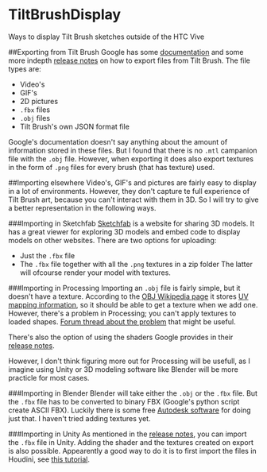 # TiltBrushDisplay
Ways to display Tilt Brush sketches outside of the HTC Vive

##Exporting from Tilt Brush
Google has some [documentation](https://support.google.com/tiltbrush/answer/6389651?hl=en&ref_topic=7074683) and some more indepth [release notes] on how to export files from Tilt Brush. The file types are:
 * Video's
 * GIF's
 * 2D pictures
 * `.fbx` files
 * `.obj` files
 * Tilt Brush's own JSON format file

Google's documentation doesn't say anything about the amount of information stored in these files. But I found that there is no `.mtl` campanion file with the `.obj` file. However, when exporting it does also export textures in the form of `.png` files for every brush (that has texture) used.

##Importing elsewhere
Video's, GIF's and pictures are fairly easy to display in a lot of environments. However, they don't capture te full experience of Tilt Brush art, because you can't interact with them in 3D. So I will try to give a better representation in the following ways.

###Importing in Sketchfab
[Sketchfab](http://sketchfab.com) is a website for sharing 3D models. It has a great viewer for exploring 3D models and embed code to display models on other websites. There are two options for uploading:

 * Just the `.fbx` file
 * The `.fbx` file together with all the `.png` textures in a zip folder
The latter will ofcourse render your model with textures.

###Importing in Processing
Importing an `.obj` file is fairly simple, but it doesn't have a texture. According to the [OBJ Wikipedia page](https://en.wikipedia.org/wiki/Wavefront_.obj_file) it stores [UV mapping information](https://en.wikipedia.org/wiki/UV_mapping), so it should be able to get a texture when we add one. However, there's a problem in Processing; you can't apply textures to loaded shapes. [Forum thread about the problem](https://forum.processing.org/one/topic/changing-materials-on-imported-obj-pshapes.html) that might be useful.

There's also the option of using the shaders Google provides in their [release notes].

However, I don't think figuring more out for Processing will be usefull, as I imagine using Unity or 3D modeling software like Blender will be more practicle for most cases.

###Importing in Blender
Blender will take either the `.obj` or the `.fbx` file. But the `.fbx` file has to be converted to binary FBX (Google's python script create ASCII FBX). Luckily there is some free [Autodesk software](http://usa.autodesk.com/adsk/servlet/pc/item?siteID=123112&id=22694909) for doing just that. I haven't tried adding textures yet.

###Importing in Unity
As mentioned in the [release notes], you can import the `.fbx` file in Unity. Adding the shader and the textures created on export is also possible. Appearently a good way to do it is to first import the files in Houdini, see [this tutorial](https://youtu.be/FZ8vAbPmViU).



[release notes]: https://docs.google.com/document/d/11ZsHozYn9FnWG7y3s3WAyKIACfbfwb4PbaS8cZ_xjvo/edit#
